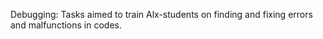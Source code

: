 Debugging: Tasks aimed to train  Alx-students on finding and fixing errors and malfunctions in codes. 
